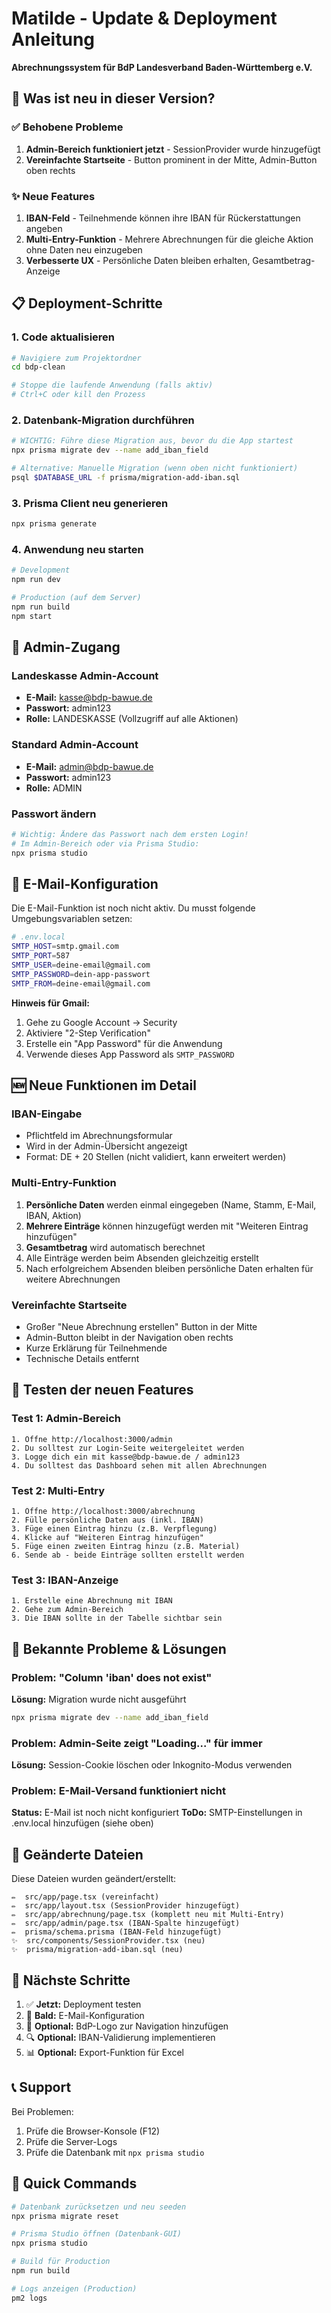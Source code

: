 # Matilde - Update & Deployment Anleitung
**Abrechnungssystem für BdP Landesverband Baden-Württemberg e.V.**

## 🎉 Was ist neu in dieser Version?

### ✅ Behobene Probleme
1. **Admin-Bereich funktioniert jetzt** - SessionProvider wurde hinzugefügt
2. **Vereinfachte Startseite** - Button prominent in der Mitte, Admin-Button oben rechts

### ✨ Neue Features
1. **IBAN-Feld** - Teilnehmende können ihre IBAN für Rückerstattungen angeben
2. **Multi-Entry-Funktion** - Mehrere Abrechnungen für die gleiche Aktion ohne Daten neu einzugeben
3. **Verbesserte UX** - Persönliche Daten bleiben erhalten, Gesamtbetrag-Anzeige

## 📋 Deployment-Schritte

### 1. Code aktualisieren
```bash
# Navigiere zum Projektordner
cd bdp-clean

# Stoppe die laufende Anwendung (falls aktiv)
# Ctrl+C oder kill den Prozess
```

### 2. Datenbank-Migration durchführen
```bash
# WICHTIG: Führe diese Migration aus, bevor du die App startest
npx prisma migrate dev --name add_iban_field

# Alternative: Manuelle Migration (wenn oben nicht funktioniert)
psql $DATABASE_URL -f prisma/migration-add-iban.sql
```

### 3. Prisma Client neu generieren
```bash
npx prisma generate
```

### 4. Anwendung neu starten
```bash
# Development
npm run dev

# Production (auf dem Server)
npm run build
npm start
```

## 🔐 Admin-Zugang

### Landeskasse Admin-Account
- **E-Mail:** kasse@bdp-bawue.de
- **Passwort:** admin123
- **Rolle:** LANDESKASSE (Vollzugriff auf alle Aktionen)

### Standard Admin-Account
- **E-Mail:** admin@bdp-bawue.de  
- **Passwort:** admin123
- **Rolle:** ADMIN

### Passwort ändern
```bash
# Wichtig: Ändere das Passwort nach dem ersten Login!
# Im Admin-Bereich oder via Prisma Studio:
npx prisma studio
```

## 📧 E-Mail-Konfiguration

Die E-Mail-Funktion ist noch nicht aktiv. Du musst folgende Umgebungsvariablen setzen:

```bash
# .env.local
SMTP_HOST=smtp.gmail.com
SMTP_PORT=587
SMTP_USER=deine-email@gmail.com
SMTP_PASSWORD=dein-app-passwort
SMTP_FROM=deine-email@gmail.com
```

**Hinweis für Gmail:**
1. Gehe zu Google Account → Security
2. Aktiviere "2-Step Verification"
3. Erstelle ein "App Password" für die Anwendung
4. Verwende dieses App Password als `SMTP_PASSWORD`

## 🆕 Neue Funktionen im Detail

### IBAN-Eingabe
- Pflichtfeld im Abrechnungsformular
- Wird in der Admin-Übersicht angezeigt
- Format: DE + 20 Stellen (nicht validiert, kann erweitert werden)

### Multi-Entry-Funktion
1. **Persönliche Daten** werden einmal eingegeben (Name, Stamm, E-Mail, IBAN, Aktion)
2. **Mehrere Einträge** können hinzugefügt werden mit "Weiteren Eintrag hinzufügen"
3. **Gesamtbetrag** wird automatisch berechnet
4. Alle Einträge werden beim Absenden gleichzeitig erstellt
5. Nach erfolgreichem Absenden bleiben persönliche Daten erhalten für weitere Abrechnungen

### Vereinfachte Startseite
- Großer "Neue Abrechnung erstellen" Button in der Mitte
- Admin-Button bleibt in der Navigation oben rechts
- Kurze Erklärung für Teilnehmende
- Technische Details entfernt

## 🧪 Testen der neuen Features

### Test 1: Admin-Bereich
```
1. Öffne http://localhost:3000/admin
2. Du solltest zur Login-Seite weitergeleitet werden
3. Logge dich ein mit kasse@bdp-bawue.de / admin123
4. Du solltest das Dashboard sehen mit allen Abrechnungen
```

### Test 2: Multi-Entry
```
1. Öffne http://localhost:3000/abrechnung
2. Fülle persönliche Daten aus (inkl. IBAN)
3. Füge einen Eintrag hinzu (z.B. Verpflegung)
4. Klicke auf "Weiteren Eintrag hinzufügen"
5. Füge einen zweiten Eintrag hinzu (z.B. Material)
6. Sende ab - beide Einträge sollten erstellt werden
```

### Test 3: IBAN-Anzeige
```
1. Erstelle eine Abrechnung mit IBAN
2. Gehe zum Admin-Bereich
3. Die IBAN sollte in der Tabelle sichtbar sein
```

## 🐛 Bekannte Probleme & Lösungen

### Problem: "Column 'iban' does not exist"
**Lösung:** Migration wurde nicht ausgeführt
```bash
npx prisma migrate dev --name add_iban_field
```

### Problem: Admin-Seite zeigt "Loading..." für immer
**Lösung:** Session-Cookie löschen oder Inkognito-Modus verwenden

### Problem: E-Mail-Versand funktioniert nicht
**Status:** E-Mail ist noch nicht konfiguriert
**ToDo:** SMTP-Einstellungen in .env.local hinzufügen (siehe oben)

## 📁 Geänderte Dateien

Diese Dateien wurden geändert/erstellt:
```
✏️  src/app/page.tsx (vereinfacht)
✏️  src/app/layout.tsx (SessionProvider hinzugefügt)
✏️  src/app/abrechnung/page.tsx (komplett neu mit Multi-Entry)
✏️  src/app/admin/page.tsx (IBAN-Spalte hinzugefügt)
✏️  prisma/schema.prisma (IBAN-Feld hinzugefügt)
✨  src/components/SessionProvider.tsx (neu)
✨  prisma/migration-add-iban.sql (neu)
```

## 🚀 Nächste Schritte

1. ✅ **Jetzt:** Deployment testen
2. 📧 **Bald:** E-Mail-Konfiguration
3. 🎨 **Optional:** BdP-Logo zur Navigation hinzufügen
4. 🔍 **Optional:** IBAN-Validierung implementieren
5. 📊 **Optional:** Export-Funktion für Excel

## 📞 Support

Bei Problemen:
1. Prüfe die Browser-Konsole (F12)
2. Prüfe die Server-Logs
3. Prüfe die Datenbank mit `npx prisma studio`

## 🎯 Quick Commands

```bash
# Datenbank zurücksetzen und neu seeden
npx prisma migrate reset

# Prisma Studio öffnen (Datenbank-GUI)
npx prisma studio

# Build für Production
npm run build

# Logs anzeigen (Production)
pm2 logs
```
